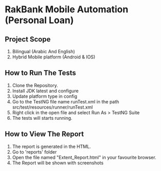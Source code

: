 # RakBank Mobile Automation (Personal Loan)

## Project Scope
1. Bilingual (Arabic And English)
2. Hybrid Mobile platform (Android & IOS)

## How to Run The Tests
1. Clone the Repository.
2. Install JDK latest and configure
3. Update platform type in config 
4. Go to the TestNG file name runTest.xml in the path src/test/resources/runner/runTest.xml
5. Right click in the open file and select Run As > TestNG Suite
6. The tests will starts running.


## How to View The Report
1. The report is generated in the HTML.
2. Go to 'reports' folder
3. Open the file named "Extent_Report.html" in your favourite browser.
4. The Report will be shown with screenshots